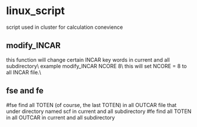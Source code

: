 # linux_script
script used in cluster for  calculation conevience

## modify_INCAR
this function will change certain INCAR key words in current and all subdirectory\\
example modify_INCAR NCORE 8\\
this will set NCORE = 8 to all INCAR file.\\

## fse and fe
#fse find all TOTEN (of course, the last TOTEN) in all OUTCAR file that under directory named scf in current and all subdirectory
#fe find all TOTEN in all OUTCAR in current and all subdirectory
